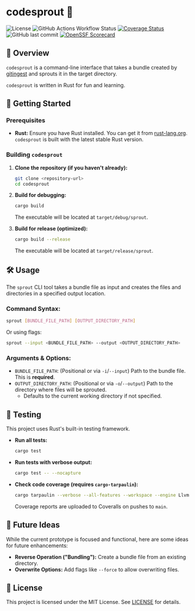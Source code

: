 # codesprout 🌱

![License](https://img.shields.io/github/license/nightconcept/codesprout)
![GitHub Actions Workflow Status](https://img.shields.io/github/actions/workflow/status/nightconcept/codesprout/ci.yml)
[![Coverage Status](https://coveralls.io/repos/github/nightconcept/codesprout/badge.svg?branch=main)](https://coveralls.io/github/nightconcept/codesprout?branch=main)
![GitHub last commit](https://img.shields.io/github/last-commit/nightconcept/codesprout)
[![OpenSSF Scorecard](https://api.scorecard.dev/projects/github.com/nightconcept/codesprout/badge)](https://scorecard.dev/viewer/?uri=github.com/nightconcept/codesprout)

## 🌟 Overview

`codesprout` is a command-line interface that takes a bundle created by [gitingest](https://gitingest.com/) and sprouts it in the target directory.

`codesprout` is written in Rust for fun and learning.

## 🚀 Getting Started

### Prerequisites

*   **Rust:** Ensure you have Rust installed. You can get it from [rust-lang.org](https://www.rust-lang.org/). `codesprout` is built with the latest stable Rust version.

### Building `codesprout`

1.  **Clone the repository (if you haven't already):**
    ```bash
    git clone <repository-url>
    cd codesprout
    ```
2.  **Build for debugging:**
    ```bash
    cargo build
    ```
    The executable will be located at `target/debug/sprout`.

3.  **Build for release (optimized):**
    ```bash
    cargo build --release
    ```
    The executable will be located at `target/release/sprout`.

## 🛠️ Usage

The `sprout` CLI tool takes a bundle file as input and creates the files and directories in a specified output location.

### Command Syntax:

```bash
sprout [BUNDLE_FILE_PATH] [OUTPUT_DIRECTORY_PATH]
```

Or using flags:

```bash
sprout --input <BUNDLE_FILE_PATH> --output <OUTPUT_DIRECTORY_PATH>
```

### Arguments & Options:

*   `BUNDLE_FILE_PATH`: (Positional or via `-i`/`--input`) Path to the bundle file. This is **required**.
*   `OUTPUT_DIRECTORY_PATH`: (Positional or via `-o`/`--output`) Path to the directory where files will be sprouted.
    *   Defaults to the current working directory if not specified.

## 🧪 Testing

This project uses Rust's built-in testing framework.

*   **Run all tests:**
    ```bash
    cargo test
    ```
*   **Run tests with verbose output:**
    ```bash
    cargo test -- --nocapture
    ```
*   **Check code coverage (requires `cargo-tarpaulin`):**
    ```bash
    cargo tarpaulin --verbose --all-features --workspace --engine Llvm --out Xml --output-dir target/tarpaulin
    ```
    Coverage reports are uploaded to Coveralls on pushes to `main`.

## 🔮 Future Ideas

While the current prototype is focused and functional, here are some ideas for future enhancements:

*   **Reverse Operation ("Bundling"):** Create a bundle file from an existing directory.
*   **Overwrite Options:** Add flags like `--force` to allow overwriting files.

## 📜 License

This project is licensed under the MIT License. See [LICENSE](docs/LICENSE) for details.
